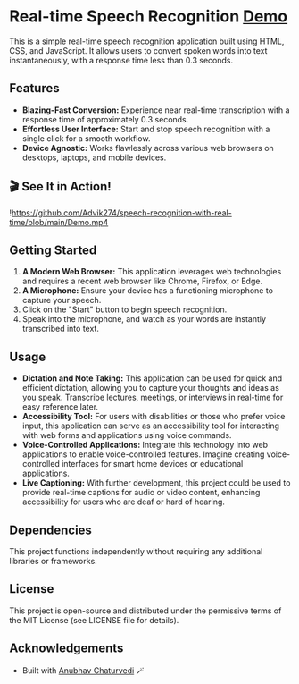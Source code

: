 # Real-time Speech Recognition [Demo](https://advik274.github.io/speech-recognition-with-real-time/)

This is a simple real-time speech recognition application built using HTML, CSS, and JavaScript. It allows users to convert spoken words into text instantaneously, with a response time less than 0.3 seconds.

## Features

- **Blazing-Fast Conversion:** Experience near real-time transcription with a response time of approximately 0.3 seconds.
- **Effortless User Interface:** Start and stop speech recognition with a single click for a smooth workflow.
- **Device Agnostic:** Works flawlessly across various web browsers on desktops, laptops, and mobile devices.

## 🎬 See It in Action!
!https://github.com/Advik274/speech-recognition-with-real-time/blob/main/Demo.mp4

## Getting Started

1. **A Modern Web Browser:** This application leverages web technologies and requires a recent web browser like Chrome, Firefox, or Edge.
2. **A Microphone:** Ensure your device has a functioning microphone to capture your speech.
3. Click on the "Start" button to begin speech recognition.
4. Speak into the microphone, and watch as your words are instantly transcribed into text.

## Usage

- **Dictation and Note Taking:** This application can be used for quick and efficient dictation, allowing you to capture your thoughts and ideas as you speak. Transcribe lectures, meetings, or interviews in real-time for easy reference later.
- **Accessibility Tool:**  For users with disabilities or those who prefer voice input, this application can serve as an accessibility tool for interacting with web forms and applications using voice commands.
- **Voice-Controlled Applications:** Integrate this technology into web applications to enable voice-controlled features.  Imagine creating voice-controlled interfaces for smart home devices or educational applications.
- **Live Captioning:**  With further development, this project could be used to provide real-time captions for audio or video content, enhancing accessibility for users who are deaf or hard of hearing.

## Dependencies

This project functions independently without requiring any additional libraries or frameworks.

## License

This project is open-source and distributed under the permissive terms of the MIT License (see LICENSE file for details).

## Acknowledgements

- Built with [Anubhav Chaturvedi](https://github.com/AnubhavChaturvedi-GitHub) 🪄
